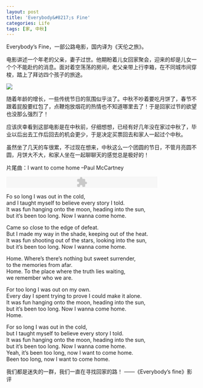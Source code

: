 ```yaml
---
layout: post
title: 'Everybody&#8217;s Fine'
categories: Life
tags: [家, 中秋]
---
```


Everybody’s Fine，一部公路电影，国内译为《天伦之旅》。

电影讲述一个年老的父亲，妻子过世。他期盼着儿女回家聚会，迎来的却是儿女一个个不能赴约的消息。面对着空荡荡的房间，老父亲带上行李箱，在不同城市间穿梭，踏上了拜访四个孩子的旅途。

![](http://pic.yupoo.com/songtl/CLfPwnMX/medish.jpg)

随着年龄的增长，一些传统节日的氛围似乎淡了。中秋不吵着要吃月饼了，春节不跟着屁股要红包了，点鞭炮放烟花的热情也不知道哪里去了！于是回家过节的欲望也没那么强烈了！

应该庆幸看到这部电影是在中秋前，仔细想想，已经有好几年没在家过中秋了，毕业以后出去工作后回去的机会更少，于是决定买票回去和家人一起过个中秋。

虽然坐了几天的车很累，不过现在想来，中秋这么一个团圆的节日，不管月亮圆不圆，月饼大不大，和家人坐在一起聊聊天的感觉总是极好的！

片尾曲：I want to come home –Paul McCartney

<embed src="http://www.douban.com/swf/player.swf?url=http://www.cclausen.net/nostro_posto/music/paul_mccartney-i_want_to_come_home.mp3&amp;autoplay=0" type="application/x-shockwave-flash" wmode="transparent" allowscriptaccess="always" width="400" height="30"></embed>

Fo so long I was out in the cold,  
and I taught myself to believe every story I told.  
It was fun hanging onto the moon, heading into the sun,  
but it’s been too long. Now I wanna come home.

Came so close to the edge of defeat.  
But I made my way in the shade, keeping out of the heat.  
It was fun shooting out of the stars, looking into the sun,  
but it’s been too long. Now I wanna come home.

Home. Where’s there’s nothing but sweet surrender,  
to the memories from afar.  
Home. To the place where the truth lies waiting,  
we remember who we are.

For too long I was out on my own.  
Every day I spent trying to prove I could make it alone.  
It was fun hanging onto the moon, heading into the sun,  
but it’s been too long. Now I wanna come home.  
Home.

For so long I was out in the cold,  
but I taught myself to believe every story I told.  
It was fun hanging onto the moon, heading into the sun,  
but it’s been too long. Now I wanna come home.  
Yeah, it’s been too long, now I want to come home.  
Been too long, now I want to come home.

我们都是迷失的一群，我们一直在寻找回家的路！ ——《Everybody’s fine》影评
